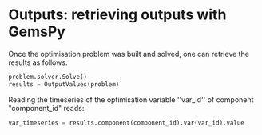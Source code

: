 # Outputs: retrieving outputs with GemsPy


Once the optimisation problem was built and solved, one can retrieve the results as follows:

~~~ python
problem.solver.Solve()
results = OutputValues(problem)
~~~


Reading the timeseries of the optimisation variable ''var_id'' of component "component_id" reads:

~~~ python
var_timeseries = results.component(component_id).var(var_id).value
~~~